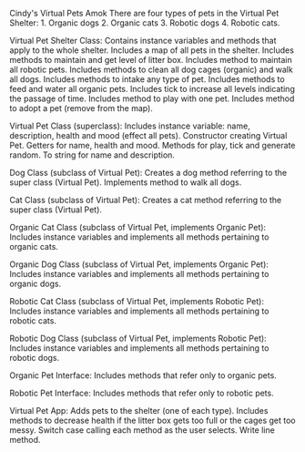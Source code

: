 Cindy's Virtual Pets Amok
There are four types of pets in the Virtual Pet Shelter: 1. Organic dogs 2. Organic cats 3. Robotic dogs 4. Robotic cats.

Virtual Pet Shelter Class:
Contains instance variables and methods that apply to the whole shelter. 
Includes a map of all pets in the shelter. 
Includes methods to maintain and get level of litter box.
Includes method to maintain all robotic pets.
Includes methods to clean all dog cages (organic) and walk all dogs.
Includes methods to intake any type of pet.
Includes methods to feed and water all organic pets.
Includes tick to increase all levels indicating the passage of time.
Includes method to play with one pet.
Includes method to adopt a pet (remove from the map).

Virtual Pet Class (superclass):
Includes instance variable: name, description, health and mood (effect all pets).
Constructor creating Virtual Pet.
Getters for name, health and mood.
Methods for play, tick and generate random.
To string for name and description.

Dog Class (subclass of Virtual Pet):
Creates a dog method referring to the super class (Virtual Pet).
Implements method to walk all dogs.

Cat Class (subclass of Virtual Pet):
Creates a cat method referring to the super class (Virtual Pet).

Organic Cat Class (subclass of Virtual Pet, implements Organic Pet):
Includes instance variables and implements all methods pertaining to organic cats.

Organic Dog Class (subclass of Virtual Pet, implements Organic Pet):
Includes instance variables and implements all methods pertaining to organic dogs.

Robotic Cat Class (subclass of Virtual Pet, implements Robotic Pet):
Includes instance variables and implements all methods pertaining to robotic cats.

Robotic Dog Class (subclass of Virtual Pet, implements Robotic Pet):
Includes instance variables and implements all methods pertaining to robotic dogs.

Organic Pet Interface:
Includes methods that refer only to organic pets.

Robotic Pet Interface:
Includes methods that refer only to robotic pets.

Virtual Pet App:
Adds pets to the shelter (one of each type).
Includes methods to decrease health if the litter box gets too full or the cages get too messy.
Switch case calling each method as the user selects.
Write line method.
